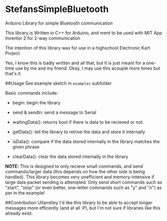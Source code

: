 # StefansSimpleBluetooth
Arduino Library for simple Bluetooth communication

This library is Written in C++ for Arduino, and ment to be used with MIT App Inventor 2 for 2-way communication

The intention of this library was for use in a highschool Electronic Kart Project

Yes, I know this is badly written and all that, but it is just meant for a one-time use by me and my friend. Okay, I may use this acouple more times but that's it.

##Usage
See example sketch in `examples` subfolder

Basic commands include:
- begin: begin the library
- send & sendln: send a message to Serial

- waitingData(): returns bool if there is data to be recieved or not.
- getData(): tell the library to retrive the data and store it internally
- isData(): compare if the data stored internally in the library matches the given phrase
- clearData(): clear the data stored internally in the library

**NOTE:** This is designed to only recieve small commands, and send commands/larger data (this depends on how the other side is being handled). This library becomes very unefficient and memory-intensive if large data packet sending is attempted. Only send short commands such as "start", "stop" (or even better, one-letter commands such as "y" and "n") as per in the example!

##Contribution
Ultamitley I'd like this library to be able to accept longer messages more efficently (and at all :P), but I'm not sure if libraries like this already exist.